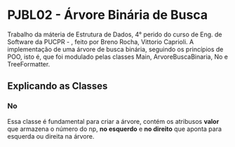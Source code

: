 # PJBL02 - Árvore Binária de Busca 
Trabalho da máteria de Estrutura de Dados, 4° perido do curso de Eng. de Software da PUCPR - , feito por Breno Rocha, Vittorio Caprioli. A implementação de uma árvore de busca binária, seguindo  os princípios de POO, isto é, 
que foi modulado pelas classes Main, ArvoreBuscaBinaria, No e TreeFormatter.
## Explicando as Classes
### No 
Essa classe é fundamental para criar a árvore, contém os atribusos **valor** que armazena o número do np, **no esquerdo** e  **no direito** que aponta para esquerda ou direita na árvore. 
